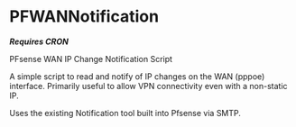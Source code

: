 # PFWANNotification

**_Requires CRON_**

PFsense WAN IP Change Notification Script

A simple script to read and notify of IP changes on the WAN (pppoe) interface. Primarily useful to allow VPN connectivity even with a non-static IP.

Uses the existing Notification tool built into Pfsense via SMTP. 
